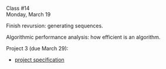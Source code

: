 <div class="lecture1">

<div class="column_date">
<p markdown="block">

 <br> 
Class #14<br> 
Monday, March 19
</p>
</div>
<div class="column_materials">
<p markdown="block">

Finish revursion: generating sequences.

Algorithmic performance analysis: how efficient is an algorithm.  

</p>
</div>

<div class="column_assign">
<p markdown="block">



Project 3 (due March 29): <br>

- [project specification](hwk/proj3.pdf)



</p>
</div>

</div>
